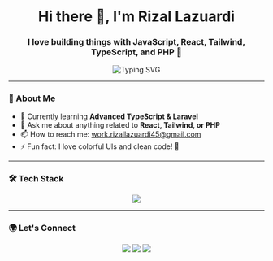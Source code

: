 <!-- Banner
<p align="center">
  <img src="banner.png" alt="banner" width="100%" />
</p> -->

<h1 align="center">Hi there 👋, I'm Rizal Lazuardi</h1>
<h3 align="center">I love building things with JavaScript, React, Tailwind, TypeScript, and PHP 🚀</h3>

<!-- Animated typing -->
<p align="center">
  <img src="https://readme-typing-svg.herokuapp.com?font=Fira+Code&size=22&pause=1000&color=F763A4&center=true&vCenter=true&width=435&lines=Full-stack+Web+Developer;React+%7C+Tailwind+%7C+TypeScript+%7C+PHP;Lifelong+learner+%F0%9F%8C%9F;Let's+build+something+awesome+!+%F0%9F%9A%80" alt="Typing SVG" />
</p>

---

### 🧠 About Me

- 🌱 Currently learning **Advanced TypeScript & Laravel**
- 💬 Ask me about anything related to **React, Tailwind, or PHP**
- 📫 How to reach me: [work.rizallazuardi45@gmail.com](mailto:work.rizallazuardi45@gmail.com)
- ⚡ Fun fact: I love colorful UIs and clean code! 🎨

---

### 🛠️ Tech Stack

<p align="center">
  <img src="https://skillicons.dev/icons?i=js,react,tailwind,ts,php,html,css,nodejs,vite" />
</p>


---

### 🌍 Let's Connect

<p align="center">
  <a href="https://linkedin.com/in/your-linkedin"><img src="https://img.shields.io/badge/LinkedIn-blue?style=for-the-badge&logo=linkedin&logoColor=white" /></a>
  <a href="https://twitter.com/your-twitter"><img src="https://img.shields.io/badge/Twitter-%231DA1F2.svg?style=for-the-badge&logo=Twitter&logoColor=white" /></a>
  <a href="mailto:your.email@example.com"><img src="https://img.shields.io/badge/Email-D14836?style=for-the-badge&logo=gmail&logoColor=white" /></a>
</p>
